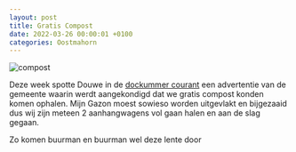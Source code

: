 ```yaml
---
layout: post
title: Gratis Compost
date: 2022-03-26 00:00:01 +0100
categories: Oostmahorn
---
```


![compost](../assets/compost.jpg)  

Deze week spotte Douwe in de [dockummer courant](https://nieuwedockumercourant.nl/artikel/1196768/gratis-compost-voor-inwoners-noardeast-fryslan-en-dantumadiel.html) een advertentie van de gemeente waarin werdt aangekondigd dat we gratis compost konden komen ophalen. Mijn Gazon moest sowieso worden uitgevlakt en bijgezaaid dus wij zijn meteen 2 aanhangwagens vol gaan halen en aan de slag gegaan.

Zo komen buurman en buurman wel deze lente door